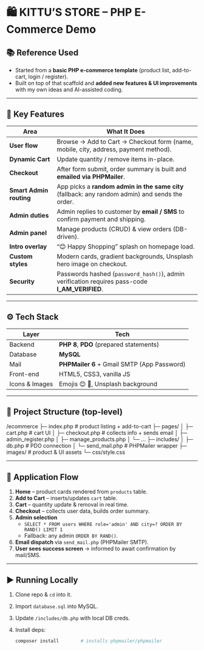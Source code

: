 # 🛍️ KITTU’S STORE – PHP E-Commerce Demo

## 📚 Reference Used
* Started from a **basic PHP e-commerce template** (product list, add-to-cart, login / register).
* Built on top of that scaffold and **added new features & UI improvements** with my own ideas and AI-assisted coding.

---

## 🚀 Key Features

| Area | What It Does |
|------|--------------|
| **User flow** | Browse → Add to Cart → Checkout form (name, mobile, city, address, payment method). |
| **Dynamic Cart** | Update quantity / remove items in-place. |
| **Checkout** | After form submit, order summary is built and **emailed via PHPMailer**. |
| **Smart Admin routing** | App picks a **random admin in the same city** (fallback: any random admin) and sends the order. |
| **Admin duties** | Admin replies to customer by **email / SMS** to confirm payment and shipping. |
| **Admin panel** | Manage products (CRUD) & view orders (DB-driven). |
| **Intro overlay** | “😊 Happy Shopping” splash on homepage load. |
| **Custom styles** | Modern cards, gradient backgrounds, Unsplash hero image on checkout. |
| **Security** | Passwords hashed (`password_hash()`), admin verification requires pass-code **I_AM_VERIFIED**. |

---

## ⚙️ Tech Stack

| Layer | Tech |
|-------|------|
| Backend | **PHP 8**, **PDO** (prepared statements) |
| Database | **MySQL** |
| Mail | **PHPMailer 6** + Gmail SMTP (App Password) |
| Front-end | HTML5, CSS3, vanilla JS |
| Icons & Images | Emojis 😊 🎉, Unsplash background |


---

## 📝 Project Structure (top-level)

/ecommerce
├─ index.php # product listing + add-to-cart
├─ pages/
│ ├─ cart.php # cart UI
│ ├─ checkout.php # collects info + sends email
│ ├─ admin_register.php
│ ├─ manage_products.php
│ └─ ...
├─ includes/
│ ├─ db.php # PDO connection
│ └─ send_mail.php # PHPMailer wrapper
├─ images/ # product & UI assets
└─ css/style.css


---

## 🔄 Application Flow

1. **Home** – product cards rendered from `products` table.  
2. **Add to Cart** – inserts/updates `cart` table.  
3. **Cart** – quantity update & removal in real time.  
4. **Checkout** – collects user data, builds order summary.  
5. **Admin selection**  
   * `SELECT * FROM users WHERE role='admin' AND city=? ORDER BY RAND() LIMIT 1`  
   * Fallback: any admin `ORDER BY RAND()`.  
6. **Email dispatch** via `send_mail.php` (PHPMailer SMTP).  
7. **User sees success screen** → informed to await confirmation by mail/SMS.

---

## ▶️ Running Locally

1. Clone repo & `cd` into it.  
2. Import `database.sql` into MySQL.  
3. Update `/includes/db.php` with local DB creds.  
4. Install deps:

   ```bash
   composer install        # installs phpmailer/phpmailer

